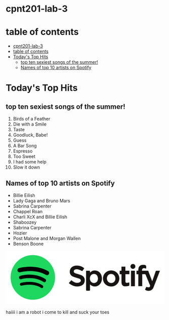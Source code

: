 # cpnt201-lab-3

# table of contents

- [cpnt201-lab-3](#cpnt201-lab-3)
- [table of contents](#table-of-contents)
- [Today's Top Hits](#todays-top-hits)
  - [top ten sexiest songs of the summer!](#top-ten-sexiest-songs-of-the-summer)
  - [Names of top 10 artists on Spotify](#names-of-top-10-artists-on-spotify)

# Today's Top Hits

## top ten sexiest songs of the summer!

1. Birds of a Feather
2. Die with a Smile
3. Taste
4. Goodluck, Babe!
5. Guess
6. A Bar Song
7. Espresso
8. Too Sweet
9. I had some help
10. Slow it down

## Names of top 10 artists on Spotify

- Billie Eilish
- Lady Gaga and Bruno Mars
- Sabrina Carpenter
- Chappel Roan
- Charli XcX and Billie Eilish
- Shaboozey
- Sabrina Carpenter
- Hozier
- Post Malone and Morgan Wallen
- Benson Boone

![spotify-logo](spotify.jpg)

haiiii
i am a robot
i come to kill
and suck your toes
